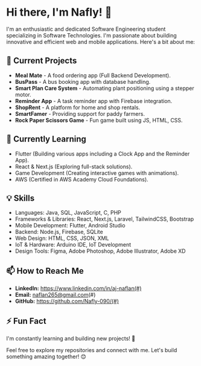 # Hi there, I'm Nafly! 👋

I'm an enthusiastic and dedicated Software Engineering student specializing in Software Technologies. I'm passionate about building innovative and efficient web and mobile applications. Here's a bit about me:

## 🔭 Current Projects
- **Meal Mate** - A food ordering app (Full Backend Development).
- **BusPass** - A bus booking app with database handling.
- **Smart Plan Care System** - Automating plant positioning using a stepper motor.
- **Reminder App** - A task reminder app with Firebase integration.
- **ShopRent** - A platform for home and shop rentals.
- **SmartFamer** - Providing support for paddy farmers.
- **Rock Paper Scissors Game** - Fun game built using JS, HTML, CSS.

## 🌱 Currently Learning
- Flutter (Building various apps including a Clock App and the Reminder App).
- React & Next.js (Exploring full-stack solutions).
- Game Development (Creating interactive games with animations).
- AWS (Certified in AWS Academy Cloud Foundations).

## 💡 Skills
- Languages: Java, SQL, JavaScript, C, PHP
- Frameworks & Libraries: React, Next.js, Laravel, TailwindCSS, Bootstrap
- Mobile Development: Flutter, Android Studio
- Backend: Node.js, Firebase, SQLite
- Web Design: HTML, CSS, JSON, XML
- IoT & Hardware: Arduino IDE, IoT Development
- Design Tools: Figma, Adobe Photoshop, Adobe Illustrator, Adobe XD

## 📫 How to Reach Me
- **LinkedIn:** https://www.linkedin.com/in/aj-naflan(#)
- **Email:** naflan265@gmail.com(#)
- **GitHub:** https://github.com/Nafly-090/(#)

## ⚡ Fun Fact
I'm constantly learning and building new projects! 🚀

Feel free to explore my repositories and connect with me. Let's build something amazing together! 😊

